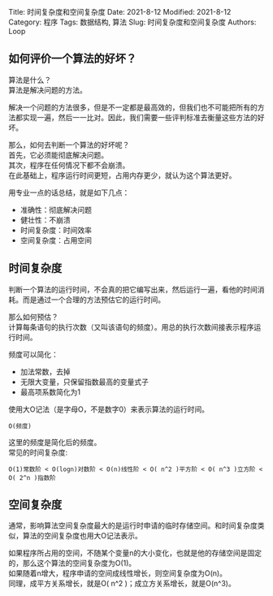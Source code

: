Title: 时间复杂度和空间复杂度
Date: 2021-8-12
Modified: 2021-8-12
Category: 程序
Tags: 数据结构, 算法
Slug: 时间复杂度和空间复杂度
Authors: Loop

## 如何评价一个算法的好坏？
算法是什么？  
算法是解决问题的方法。  

解决一个问题的方法很多，但是不一定都是最高效的，但我们也不可能把所有的方法都实现一遍，然后一一比对。因此，我们需要一些评判标准去衡量这些方法的好坏。

那么，如何去判断一个算法的好坏呢？  
首先，它必须能彻底解决问题。  
其次，程序在任何情况下都不会崩溃。  
在此基础上，程序运行时间更短，占用内存更少，就认为这个算法更好。

用专业一点的话总结，就是如下几点：
* 准确性：彻底解决问题
* 健壮性：不崩溃
* 时间复杂度：时间效率
* 空间复杂度：占用空间

## 时间复杂度
判断一个算法的运行时间，不会真的把它编写出来，然后运行一遍，看他的时间消耗。而是通过一个合理的方法预估它的运行时间。  

那么如何预估？  
计算每条语句的执行次数（又叫该语句的频度）。用总的执行次数间接表示程序运行时间。  

频度可以简化：
* 加法常数，去掉
* 无限大变量，只保留指数最高的变量式子
* 最高项系数简化为1

使用大O记法（是字母O，不是数字0）来表示算法的运行时间。  
```
O(频度)
```

这里的频度是简化后的频度。  
常见的时间复杂度:  
```
O(1)常数阶 < O(logn)对数阶 < O(n)线性阶 < O( n^2 )平方阶 < O( n^3 )立方阶 < O( 2^n )指数阶
```

## 空间复杂度
通常，影响算法空间复杂度最大的是运行时申请的临时存储空间。和时间复杂度类似，算法的空间复杂度也用大O记法表示。  

如果程序所占用的空间，不随某个变量n的大小变化，也就是他的存储空间是固定的，那么这个算法的空间复杂度为O(1)。  
如果随着n增大，程序申请的空间成线性增长，则空间复杂度为O(n)。  
同理，成平方关系增长，就是O( n^2 )；成立方关系增长，就是O(n^3)。
